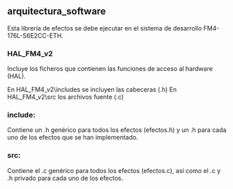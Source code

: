 ## arquitectura_software

Esta librería de efectos se debe ejecutar en el sistema de desarrollo FM4-176L-S6E2CC-ETH.

### HAL_FM4_v2

Incluye los ficheros que contienen las funciones de acceso al hardware (HAL).
 
En HAL_FM4_v2\includes se incluyen las cabeceras (.h)
En HAL_FM4_v2\src los archivos fuente (.c)

### include:
Contiene un .h genérico para todos los efectos (efectos.h) y un .h para cada uno de los efectos que se han implementado. 

### src:
Contiene el .c genérico para todos los efectos (efectos.c), así como el .c y .h privado para cada uno de los efectos.
